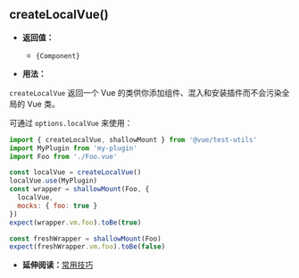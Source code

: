 ## createLocalVue()

- **返回值：**

  - `{Component}`

- **用法：**

`createLocalVue` 返回一个 Vue 的类供你添加组件、混入和安装插件而不会污染全局的 Vue 类。

可通过 `options.localVue` 来使用：

```js
import { createLocalVue, shallowMount } from '@vue/test-utils'
import MyPlugin from 'my-plugin'
import Foo from './Foo.vue'

const localVue = createLocalVue()
localVue.use(MyPlugin)
const wrapper = shallowMount(Foo, {
  localVue,
  mocks: { foo: true }
})
expect(wrapper.vm.foo).toBe(true)

const freshWrapper = shallowMount(Foo)
expect(freshWrapper.vm.foo).toBe(false)
```

- **延伸阅读：**[常用技巧](../guides/common-tips.md#applying-global-plugins-and-mixins)
